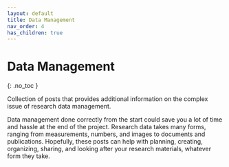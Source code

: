 ```yaml
---
layout: default
title: Data Management
nav_order: 4
has_children: true
---
```


# Data Management
{: .no_toc }

Collection of posts that provides additional information on the complex issue of research data management.


Data management done correctly from the start could save you a lot of time and hassle at the end of the project. Research data takes many forms, ranging from measurements, numbers, and images to documents and publications. Hopefully, these posts can help with planning, creating, organizing, sharing, and looking after your research materials, whatever form they take.

